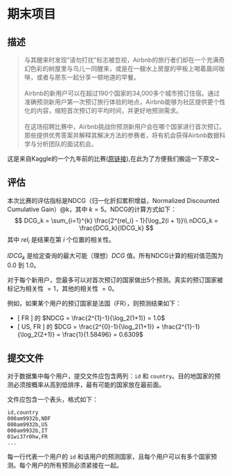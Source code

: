 # 期末项目

## 描述  
>与其醒来时发现“请勿打扰”标志被忽视，Airbnb的旅行者们却在一个充满奇幻色彩的树屋里与鸟儿一同醒来，或是在一艘水上房屋的甲板上喝着晨间咖啡，或者与房东一起分享一顿地道的早餐。
<br><br>
Airbnb的新用户可以在超过190个国家的34,000多个城市预订住宿。通过准确预测新用户第一次预订旅行体验的地点，Airbnb能够为社区提供更个性化的内容，缩短首次预订的平均时间，并更好地预测需求。
<br><br>
在这场招聘比赛中，Airbnb挑战你预测新用户会在哪个国家进行首次预订。那些提供优秀答案并解释其解决方法的参赛者，将有机会获得Airbnb数据科学与分析团队的面试机会。

这是来自Kaggle的一个九年前的比赛([原链接](https://www.kaggle.com/competitions/airbnb-recruiting-new-user-bookings/overview)),在此为了方便我们搬运一下原文~

## 评估  
本次比赛的评估指标是NDCG（归一化折扣累积增益，Normalized Discounted Cumulative Gain）@k，其中 $k=5$。NDCG的计算方式如下：
$$
DCG_k = \sum_{i=1}^{k} \frac{2^{rel_i} - 1}{\log_2(i + 1)}\\
nDCG_k = \frac{DCG_k}{IDCG_k}
$$
其中 $rel_i$ 是结果在第 $i$ 个位置的相关性。

$IDCG_k$ 是给定查询的最大可能（理想）$DCG$ 值。所有NDCG计算的相对值范围为 $0.0$ 到 $1.0$。

对于每个新用户，您最多可以对首次预订的国家做出5个预测。真实的预订国家被标记为相关性 $= 1$，其他的相关性 $= 0$。

例如，如果某个用户的预订国家是法国（FR），则预测结果如下：

- [ FR ] 的 $NDCG = \frac{2^{1}-1}{\log_2(1+1)} = 1.0$
- [ US, FR ] 的 $DCG = \frac{2^{0}-1}{\log_2(1+1)} + \frac{2^{1}-1}{\log_2(2+1)} = \frac{1}{1.58496} = 0.6309$

## 提交文件  
对于数据集中每个用户，提交文件应包含两列：`id` 和 `country`。目的地国家的预测必须按概率从高到低排序，最有可能的国家放在最前面。

文件应包含一个表头，格式如下：
```
id,country
000am9932b,NDF
000am9932b,US
000am9932b,IT
01wi37r0hw,FR
...
```
每一行代表一个用户的 `id` 和该用户的预测国家，且每个用户可以有多个国家预测。每个用户的所有预测必须紧接在一起。

